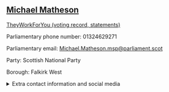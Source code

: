## <a href="https://www.parliament.scot/msps/current-and-previous-msps/michael-matheson">Michael Matheson</a>

<a href="https://www.theyworkforyou.com/mp/14043/michael_matheson">TheyWorkForYou (voting record, statements)</a> 

Parliamentary phone number: 01324629271 

Parliamentary email: Michael.Matheson.msp@parliament.scot 

Party: Scottish National Party 

Borough: Falkirk West 

<details><summary>Extra contact information and social media</summary> 
<li>Parliamentary address: The Scottish Parliament, EH99 1SP, Edinburgh</li>
<li>Local office address: 15A East Bridge Street, Falkirk, FK1 1YB</li>
<li>Local office phone number: 01324629271</li>
<li>Twitter:</li>
<li>Facebook:</li>
<li>Website:</li>
</details>